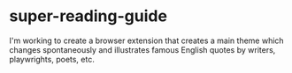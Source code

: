 # super-reading-guide
I'm working to create a browser extension that creates a main theme which changes spontaneously and illustrates famous English quotes by writers, playwrights, poets, etc.
